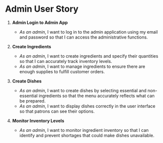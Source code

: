 # Admin User Story

1. **Admin Login to Admin App**

   - _As an admin_, I want to log in to the admin application using my email and password so that I can access the administrative functions.

2. **Create Ingredients**

   - _As an admin_, I want to create ingredients and specify their quantities so that I can accurately track inventory levels.
   - _As an admin_, I want to manage ingredients to ensure there are enough supplies to fulfill customer orders.

3. **Create Dishes**

   - _As an admin_, I want to create dishes by selecting essential and non-essential ingredients so that the menu accurately reflects what can be prepared.
   - _As an admin_, I want to display dishes correctly in the user interface so that patrons can see their options.

4. **Monitor Inventory Levels**
   - _As an admin_, I want to monitor ingredient inventory so that I can identify and prevent shortages that could make dishes unavailable.
